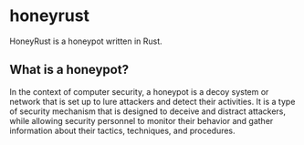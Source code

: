 # honeyrust
HoneyRust is a honeypot written in Rust.

## What is a honeypot?
In the context of computer security, a honeypot is a decoy system or network that is set up to lure attackers and detect their activities. It is a type of security mechanism that is designed to deceive and distract attackers, while allowing security personnel to monitor their behavior and gather information about their tactics, techniques, and procedures.

